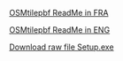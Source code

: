 [OSMtilepbf ReadMe in FRA](http://195.15.228.159/public/ReadMe_FRA.html)

[OSMtilepbf ReadMe in ENG](http://195.15.228.159/public/ReadMe_ENG.html)

[Download raw file Setup.exe](https://github.com/michelco/OSMtilepbf/blob/main/setup.exe?raw=true)

